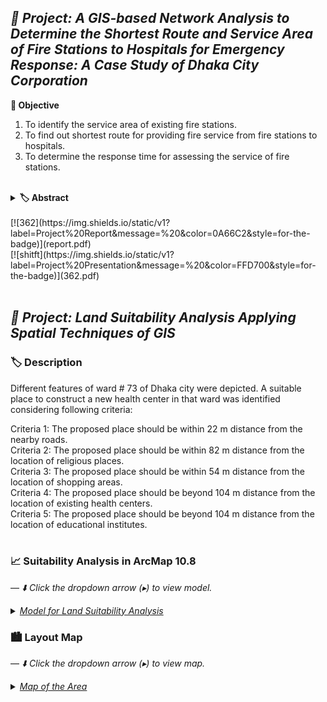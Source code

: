 ## <i>**📘 Project:** A GIS-based Network Analysis to Determine the Shortest Route and Service Area of Fire Stations to Hospitals for Emergency Response: A Case Study of Dhaka City Corporation </i> <br>

**🎯 Objective** 
1. To identify the service area of existing fire stations.
2. To find out shortest route for providing fire service from fire stations to hospitals.  
3. To determine the response time for assessing the service of fire stations.
<br>
<details>
<summary> <b>🏷️ Abstract</b> </summary>
<p align="justify">
Fires at hospitals are a typical occurrence that frequently causes considerable health and property damage. Fire stations should be well-equipped and prepared to give aid to hospitals in times of emergency. Response time is an important factor in determining the quality of a fire station's service. It is crucial for response times to be as short as possible. This response time is determined by the condition of the emergency response vehicle as well as any potential impediments or prohibitions on the road network. Hospitals in Bangladesh are also prone to fire accidents, and in times of emergency, the current road network, congestion, and unplanned land use create difficulties in providing an effective supply of fire service. The current study is an effort to model the shortestroute for a fire service to go through a road network using GIS technology and application on the tertiary hospitals of Dhaka City Corporation Area. This allows fire stations to take the shortest route possible, reducing emergency response time and helping to save lives and property. 
</p> 
 </details>
<br>
[![362](https://img.shields.io/static/v1?label=Project%20Report&message=%20&color=0A66C2&style=for-the-badge)](report.pdf)
<br>
[![shitft](https://img.shields.io/static/v1?label=Project%20Presentation&message=%20&color=FFD700&style=for-the-badge)](362.pdf) <br>
<br>



## <i>**📘 Project:** Land Suitability Analysis Applying Spatial Techniques of GIS </i> <br>

### **🏷️ Description** <br>
Different features of ward # 73 of Dhaka city were depicted. A suitable place to construct a new health center in that ward was identified considering following criteria: <br>

Criteria 1: The proposed place should be within 22 m distance from the nearby roads.  
Criteria 2: The proposed place should be within 82 m distance from the location of religious places.<br> 
Criteria 3: The proposed place should be within 54 m distance from the location of shopping areas.<br>
Criteria 4: The proposed place should be beyond 104 m distance from the location of existing health centers. <br>
Criteria 5: The proposed place should be beyond 104 m distance from the location of educational institutes. <br>
<br>

### 📈 Suitability Analysis in ArcMap 10.8
 — <i>⬇️ Click the dropdown arrow (▸) to view model.</i>
<details>
  <summary><a href="#m"><em>Model for Land Suitability Analysis</em></a></summary>
  <p align="left">
    <img src="./Model.png" alt="Model" width="100%">
  </p>
</details>

### 🏙️ Layout Map
 — <i>⬇️ Click the dropdown arrow (▸) to view map.</i>
<details>
  <summary><a href="#m"><em>Map of the Area</em></a></summary>
  <p align="left">
    <img src="./Suitable_Location.png" alt="Model" width="100%">
  </p>
</details>
